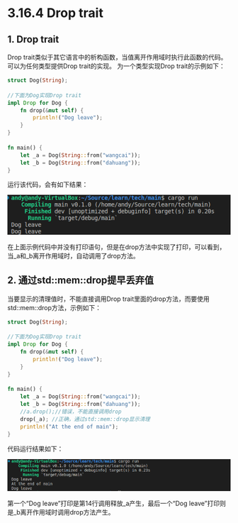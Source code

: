 # 3.16.4 Drop trait
## 1. Drop trait
Drop trait类似于其它语言中的析构函数，当值离开作用域时执行此函数的代码。可以为任何类型提供Drop trait的实现。
为一个类型实现Drop trait的示例如下：
```Rust
struct Dog(String);

//下面为Dog实现Drop trait
impl Drop for Dog {
    fn drop(&mut self) {
        println!("Dog leave");
    }
}

fn main() {
    let _a = Dog(String::from("wangcai"));
    let _b = Dog(String::from("dahuang"));
}
```

运行该代码，会有如下结果：

![注释](../../assets/24.png)

在上面示例代码中并没有打印语句，但是在drop方法中实现了打印，可以看到，当_a和_b离开作用域时，自动调用了drop方法。

## 2. 通过std::mem::drop提早丢弃值
当要显示的清理值时，不能直接调用Drop trait里面的drop方法，而要使用std::mem::drop方法，示例如下：
```Rust
struct Dog(String);

//下面为Dog实现Drop trait
impl Drop for Dog {
    fn drop(&mut self) {
        println!("Dog leave");
    }
}

fn main() {
    let _a = Dog(String::from("wangcai"));
    let _b = Dog(String::from("dahuang"));
    //a.drop();//错误，不能直接调用drop
    drop(_a); //正确，通过std::mem::drop显示清理
    println!("At the end of main");
}
```
代码运行结果如下：

![注释](../../assets/25.png)

第一个“Dog leave”打印是第14行调用释放_a产生，最后一个“Dog leave”打印则是_b离开作用域时调用drop方法产生。
